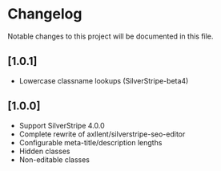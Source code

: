 # Changelog

Notable changes to this project will be documented in this file.

## [1.0.1]

- Lowercase classname lookups (SilverStripe-beta4)


## [1.0.0]

- Support SilverStripe 4.0.0
- Complete rewrite of axllent/silverstripe-seo-editor
- Configurable meta-title/description lengths
- Hidden classes
- Non-editable classes
